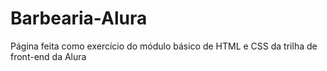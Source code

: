 # Barbearia-Alura
Página feita como exercício do módulo básico de HTML e CSS da trilha de front-end da Alura
